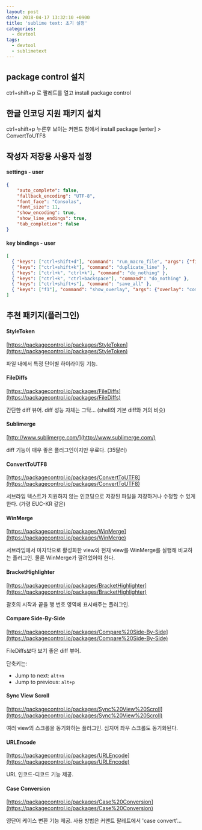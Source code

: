 ```yaml
---
layout: post
date: 2018-04-17 13:32:10 +0900
title: 'sublime text: 초기 설정'
categories:
  - devtool
tags:
  - devtool
  - sublimetext
---
```


## package control 설치

ctrl+shift+p 로 팔레트를 열고 install package control

## 한글 인코딩 지원 패키지 설치

ctrl+shift+p 누른후 보이는 커맨드 창에서 install package [enter] > ConvertToUTF8

## 작성자 저장용 사용자 설정

#### settings - user

```json
{
	"auto_complete": false,
	"fallback_encoding": "UTF-8",
	"font_face": "Consolas",
	"font_size": 11,
	"show_encoding": true,
	"show_line_endings": true,
	"tab_completion": false
}
```

#### key bindings - user

```json
[
  { "keys": ["ctrl+shift+d"], "command": "run_macro_file", "args": {"file": "res://Packages/Default/Delete Line.sublime-macro"} },
  { "keys": ["ctrl+shift+k"], "command": "duplicate_line" },
  { "keys": ["ctrl+k", "ctrl+k"], "command": "do_nothing" },
  { "keys": ["ctrl+k", "ctrl+backspace"], "command": "do_nothing" },
  { "keys": ["ctrl+shift+s"], "command": "save_all" },
  { "keys": ["f1"], "command": "show_overlay", "args": {"overlay": "command_palette"} }
]
```

## 추천 패키지(플러그인)

#### StyleToken

[https://packagecontrol.io/packages/StyleToken](https://packagecontrol.io/packages/StyleToken)

파일 내에서 특정 단어별 하이라이팅 기능.

#### File​Diffs

[https://packagecontrol.io/packages/FileDiffs](https://packagecontrol.io/packages/FileDiffs)

간단한 diff 뷰어. diff 성능 자체는 그닥... (shell의 기본 diff와 거의 비슷)

#### Sublimerge

[http://www.sublimerge.com/](http://www.sublimerge.com/)

diff 기능이 매우 좋은 플러그인이지만 유료다. (35달러)

#### ConvertToUTF8

[https://packagecontrol.io/packages/ConvertToUTF8](https://packagecontrol.io/packages/ConvertToUTF8)

서브라임 텍스트가 지원하지 않는 인코딩으로 저장된 파일을 저장하거나 수정할 수 있게 한다. (가령 EUC-KR 같은)

#### WinMerge

[https://packagecontrol.io/packages/WinMerge](https://packagecontrol.io/packages/WinMerge)

서브라임에서 마지막으로 활성화한 view와 현재 view를 WinMerge를 실행해 비교하는 플러그인. 물론 WinMerge가 깔려있어야 한다.

#### Bracket​Highlighter

[https://packagecontrol.io/packages/BracketHighlighter](https://packagecontrol.io/packages/BracketHighlighter)

괄호의 시작과 끝을 행 번호 영역에 표시해주는 플러그인.

#### Compare Side-By-Side

[https://packagecontrol.io/packages/Compare%20Side-By-Side](https://packagecontrol.io/packages/Compare%20Side-By-Side)

FileDiffs보다 보기 좋은 diff 뷰어.

단축키는:

- Jump to next: `alt+n`
- Jump to previous: `alt+p`

#### Sync View Scroll

[https://packagecontrol.io/packages/Sync%20View%20Scroll](https://packagecontrol.io/packages/Sync%20View%20Scroll)

여러 view의 스크롤을 동기화하는 플러그인. 심지어 좌우 스크롤도 동기화된다.

#### URLEncode

[https://packagecontrol.io/packages/URLEncode](https://packagecontrol.io/packages/URLEncode)

URL 인코드-디코드 기능 제공.

#### Case Conversion

[https://packagecontrol.io/packages/Case%20Conversion](https://packagecontrol.io/packages/Case%20Conversion)

영단어 케이스 변환 기능 제공. 사용 방법은 커맨트 팔레트에서 'case convert'...
